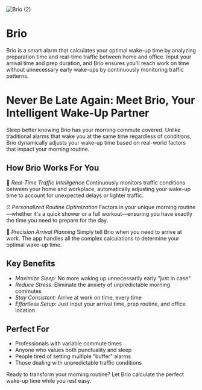 ![Brio (2)](https://github.com/user-attachments/assets/2aff2b00-87ea-4bc2-8dd4-e5d8441419f9)

# Brio
Brio is a smart alarm that calculates your optimal wake-up time by analyzing preparation time and real-time traffic between home and office. Input your arrival time and prep duration, and Brio ensures you'll reach work on time without unnecessary early wake-ups by continuously monitoring traffic patterns.

# Never Be Late Again: Meet Brio, Your Intelligent Wake-Up Partner

Sleep better knowing Brio has your morning commute covered. Unlike traditional alarms that wake you at the same time regardless of conditions, Brio dynamically adjusts your wake-up time based on real-world factors that impact your morning routine.

## How Brio Works For You

🚗 *Real-Time Traffic Intelligence*
Continuously monitors traffic conditions between your home and workplace, automatically adjusting your wake-up time to account for unexpected delays or lighter traffic.

⏰ *Personalized Routine Optimization*
Factors in your unique morning routine—whether it's a quick shower or a full workout—ensuring you have exactly the time you need to prepare for the day.

🎯 *Precision Arrival Planning*
Simply tell Brio when you need to arrive at work. The app handles all the complex calculations to determine your optimal wake-up time.

## Key Benefits

- *Maximize Sleep:* No more waking up unnecessarily early "just in case"
- *Reduce Stress:* Eliminate the anxiety of unpredictable morning commutes
- *Stay Consistent:* Arrive at work on time, every time
- *Effortless Setup:* Just input your arrival time, prep routine, and office location

## Perfect For

- Professionals with variable commute times
- Anyone who values both punctuality and sleep
- People tired of setting multiple "buffer" alarms
- Those dealing with unpredictable traffic conditions

Ready to transform your morning routine? Let Brio calculate the perfect wake-up time while you rest easy.

